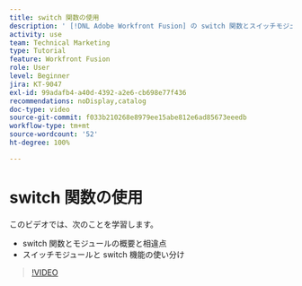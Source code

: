 ```yaml
---
title: switch 関数の使用
description: ' [!DNL Adobe Workfront Fusion] の switch 関数とスイッチモジュールの概要、およびスイッチ機能とスイッチモジュールの使い分けについて説明します。'
activity: use
team: Technical Marketing
type: Tutorial
feature: Workfront Fusion
role: User
level: Beginner
jira: KT-9047
exl-id: 99adafb4-a40d-4392-a2e6-cb698e77f436
recommendations: noDisplay,catalog
doc-type: video
source-git-commit: f033b210268e8979ee15abe812e6ad85673eeedb
workflow-type: tm+mt
source-wordcount: '52'
ht-degree: 100%

---
```


# switch 関数の使用

このビデオでは、次のことを学習します。

* switch 関数とモジュールの概要と相違点
* スイッチモジュールと switch 機能の使い分け

>[!VIDEO](https://video.tv.adobe.com/v/335288/?quality=12&learn=on)
